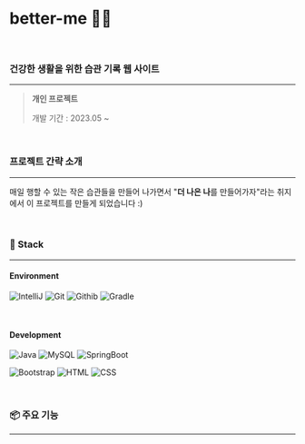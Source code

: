 # better-me 🫶🏻

<br>

### 건강한 생활을 위한 습관 기록 웹 사이트

---

> **개인 프로젝트**
>
> 개발 기간 : 2023.05 ~


<br>

### 프로젝트 간략 소개

---

매일 행할 수 있는 작은 습관들을 만들어 나가면서 "**더 나은 나**를 만들어가자"라는 취지에서 이 프로젝트를 만들게 되었습니다 :)

<br>

### 🔨 Stack

---

#### Environment

![IntelliJ](https://img.shields.io/badge/intellij-000000?style=for-the-badge&logo=&logoColor=black)
![Git](https://img.shields.io/badge/git-F05032?style=for-the-badge&logo=git&logoColor=white)
![Githib](https://img.shields.io/badge/github-181717?style=for-the-badge&logo=github&logoColor=white)
![Gradle](https://img.shields.io/badge/gradle-02303A?style=for-the-badge&logo=gradle&logoColor=white)

<br>

#### Development

![Java](https://img.shields.io/badge/java-007396?style=for-the-badge&logo=java&logoColor=white)
![MySQL](https://img.shields.io/badge/mysql-4479A1?style=for-the-badge&logo=mysql&logoColor=white)
![SpringBoot](https://img.shields.io/badge/springboot-6DB33F?style=for-the-badge&logo=springboot&logoColor=white)

![Bootstrap](https://img.shields.io/badge/bootstrap-7952B3?style=for-the-badge&logo=bootstrap&logoColor=white)
![HTML](https://img.shields.io/badge/html5-E34F26?style=for-the-badge&logo=html5&logoColor=white)
![CSS](https://img.shields.io/badge/css-1572B6?style=for-the-badge&logo=css3&logoColor=white)

<br>

### 📦 주요 기능

---

